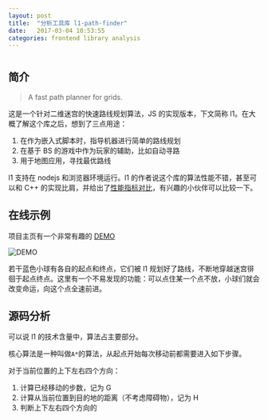 ```yaml
---
layout: post
title:  "分析工具库 l1-path-finder"
date:   2017-03-04 10:53:55
categories: frontend library analysis
---
```


# 

## 简介

> A fast path planner for grids.

这是一个针对二维迷宫的快速路线规划算法，JS 的实现版本，下文简称 l1。在大概了解这个库之后，想到了三点用途：

1. 在作为嵌入式脚本时，指导机器进行简单的路线规划
2. 在基于 BS 的游戏中作为玩家的辅助，比如自动寻路
3. 用于地图应用，寻找最优路线

l1 支持在 nodejs 和浏览器环境运行。l1 的作者说这个库的算法性能不错，甚至可以和 C++ 的实现比肩，并给出了[性能指标对比]，有兴趣的小伙伴可以比较一下。

## 在线示例

项目主页有一个非常有趣的 [DEMO]

![DEMO](https://raw.githubusercontent.com/xxapp/xxapp.github.io/master/assests/l1-path-finder-demo.png)

若干蓝色小球有各自的起点和终点，它们被 l1 规划好了路线，不断地穿越迷宫徘徊于起点终点。这里有一个不易发现的功能：可以点住某一个点不放，小球们就会改变命运，向这个点全速前进。

## 源码分析

可以说 l1 的技术含量中，算法占主要部分。

核心算法是一种叫做`A*`的算法，从起点开始每次移动前都需要进入如下步骤。

对于当前位置的上下左右四个方向：

1. 计算已经移动的步数，记为 G
2. 计算从当前位置到目的地的距离（不考虑障碍物），记为 H
3. 判断上下左右四个方向的






[性能指标对比]:   http://mikolalysenko.github.io/l1-path-finder/benchmark.html
[DEMO]:          http://mikolalysenko.github.io/l1-path-finder/www/